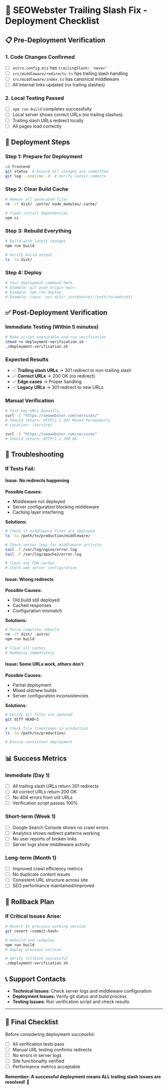 # 🚀 SEOWebster Trailing Slash Fix - Deployment Checklist

## 📋 **Pre-Deployment Verification**

### **1. Code Changes Confirmed**
- [ ] `astro.config.mjs` has `trailingSlash: 'never'`
- [ ] `src/middleware/redirects.ts` has trailing slash handling
- [ ] `src/middleware/index.ts` has canonical middleware
- [ ] All internal links updated (no trailing slashes)

### **2. Local Testing Passed**
- [ ] `npm run build` completes successfully
- [ ] Local server shows correct URLs (no trailing slashes)
- [ ] Trailing slash URLs redirect locally
- [ ] All pages load correctly

## 🔧 **Deployment Steps**

### **Step 1: Prepare for Deployment**
```bash
cd frontend
git status  # Ensure all changes are committed
git log --oneline -3  # Verify latest commits
```

### **Step 2: Clear Build Cache**
```bash
# Remove all generated files
rm -rf dist/ .astro/ node_modules/.cache/

# Clean install dependencies
npm ci
```

### **Step 3: Rebuild Everything**
```bash
# Build with latest changes
npm run build

# Verify build output
ls -la dist/
```

### **Step 4: Deploy**
```bash
# Your deployment command here
# Example: git push origin main
# Example: npm run deploy
# Example: rsync -avz dist/ user@server:/path/to/webroot/
```

## ✅ **Post-Deployment Verification**

### **Immediate Testing (Within 5 minutes)**
```bash
# Make script executable and run verification
chmod +x deployment-verification.sh
./deployment-verification.sh
```

### **Expected Results**
- ✅ **Trailing slash URLs** → 301 redirect to non-trailing slash
- ✅ **Correct URLs** → 200 OK (no redirect)
- ✅ **Edge cases** → Proper handling
- ✅ **Legacy URLs** → 301 redirect to new URLs

### **Manual Verification**
```bash
# Test key URLs manually
curl -I "https://seowebster.com/services/"
# Should return: HTTP/1.1 301 Moved Permanently
# Location: /services

curl -I "https://seowebster.com/services"
# Should return: HTTP/1.1 200 OK
```

## 🚨 **Troubleshooting**

### **If Tests Fail:**

#### **Issue: No redirects happening**
**Possible Causes:**
- Middleware not deployed
- Server configuration blocking middleware
- Caching layer interfering

**Solutions:**
```bash
# Check if middleware files are deployed
ls -la /path/to/production/middleware/

# Check server logs for middleware activity
tail -f /var/log/nginx/error.log
tail -f /var/log/apache2/error.log

# Clear any CDN caches
# Check web server configuration
```

#### **Issue: Wrong redirects**
**Possible Causes:**
- Old build still deployed
- Cached responses
- Configuration mismatch

**Solutions:**
```bash
# Force complete rebuild
rm -rf dist/ .astro/
npm run build

# Clear all caches
# Redeploy immediately
```

#### **Issue: Some URLs work, others don't**
**Possible Causes:**
- Partial deployment
- Mixed old/new builds
- Server configuration inconsistencies

**Solutions:**
```bash
# Verify all files are updated
git diff HEAD~1

# Check file timestamps in production
ls -la /path/to/production/

# Ensure consistent deployment
```

## 📊 **Success Metrics**

### **Immediate (Day 1)**
- [ ] All trailing slash URLs return 301 redirects
- [ ] All correct URLs return 200 OK
- [ ] No 404 errors from old URLs
- [ ] Verification script passes 100%

### **Short-term (Week 1)**
- [ ] Google Search Console shows no crawl errors
- [ ] Analytics shows redirect patterns working
- [ ] No user reports of broken links
- [ ] Server logs show middleware activity

### **Long-term (Month 1)**
- [ ] Improved crawl efficiency metrics
- [ ] No duplicate content issues
- [ ] Consistent URL structure across site
- [ ] SEO performance maintained/improved

## 🔄 **Rollback Plan**

### **If Critical Issues Arise:**
```bash
# Revert to previous working version
git revert <commit-hash>

# Rebuild and redeploy
npm run build
# Deploy previous version

# Verify rollback successful
./deployment-verification.sh
```

## 📞 **Support Contacts**

- **Technical Issues:** Check server logs and middleware configuration
- **Deployment Issues:** Verify git status and build process
- **Testing Issues:** Run verification script and check results

---

## 🎯 **Final Checklist**

Before considering deployment successful:
- [ ] All verification tests pass
- [ ] Manual URL testing confirms redirects
- [ ] No errors in server logs
- [ ] Site functionality verified
- [ ] Performance metrics acceptable

**Remember: A successful deployment means ALL trailing slash issues are resolved!** 🚀
